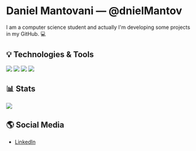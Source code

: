 # Daniel Mantovani — @dnielMantov

I am a computer science student and actually I'm developing some projects in my GitHub. 💻

## 💡 Technologies & Tools

![](https://img.shields.io/badge/Java-ED8B00?style=for-the-badge&logo=openjdk&logoColor=white)
![](https://img.shields.io/badge/C%23-239120?style=for-the-badge&logo=c-sharp&logoColor=white)
![](https://img.shields.io/badge/Python-3776AB?style=for-the-badge&logo=python&logoColor=white)
![](https://img.shields.io/badge/JavaScript-F7DF1E?style=for-the-badge&logo=javascript&logoColor=black)

## 📊 Stats

![](https://github-readme-stats.vercel.app/api/top-langs/?username=dnielMantov&layout=compact&theme=github_dark)

## 🌎 Social Media
- [LinkedIn](https://www.linkedin.com/in/daniel-mantovani-7671b4237/)
